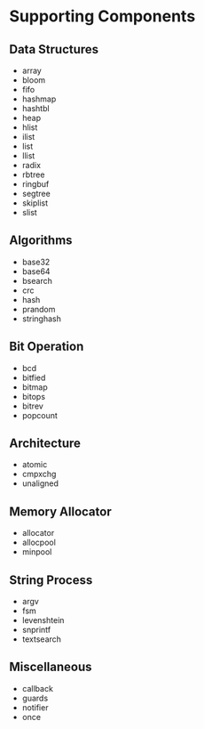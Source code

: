 # Supporting Components

## Data Structures

- array
- bloom
- fifo
- hashmap
- hashtbl
- heap
- hlist
- ilist
- list
- llist
- radix
- rbtree
- ringbuf
- segtree
- skiplist
- slist

## Algorithms

- base32
- base64
- bsearch
- crc
- hash
- prandom
- stringhash

## Bit Operation

- bcd
- bitfied
- bitmap
- bitops
- bitrev
- popcount

## Architecture

- atomic
- cmpxchg
- unaligned

## Memory Allocator

- allocator
- allocpool
- minpool

## String Process

- argv
- fsm
- levenshtein
- snprintf
- textsearch

## Miscellaneous

- callback
- guards
- notifier
- once
